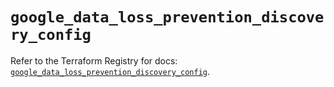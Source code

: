 # `google_data_loss_prevention_discovery_config`

Refer to the Terraform Registry for docs: [`google_data_loss_prevention_discovery_config`](https://registry.terraform.io/providers/hashicorp/google-beta/5.39.1/docs/resources/google_data_loss_prevention_discovery_config).
